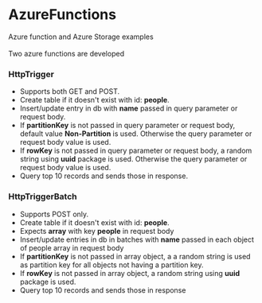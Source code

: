 # AzureFunctions
Azure function and Azure Storage examples<br/><br/>
Two azure functions are developed

### HttpTrigger
* Supports both GET and POST.
* Create table if it doesn't exist with id: **people**.
* Insert/update entry in db with **name** passed in query parameter or request body.
* If **partitionKey** is not passed in query parameter or request body, default value **Non-Partition** is used. Otherwise the query parameter or request body value is used.
* If **rowKey** is not passed in query parameter or request body, a random string using **uuid** package is used. Otherwise the query parameter or request body value is used.
* Query top 10 records and sends those in response.

### HttpTriggerBatch
* Supports POST only.
* Create table if it doesn't exist with id: **people**.
* Expects **array** with key **people** in request body
* Insert/update entries in db in batches with **name** passed in each object of people array in request body
* If **partitionKey** is not passed in array object, a a random string is used as partition key for all objects not having a partition key.
* If **rowKey** is not passed in array object, a random string using **uuid** package is used.
* Query top 10 records and sends those in response
